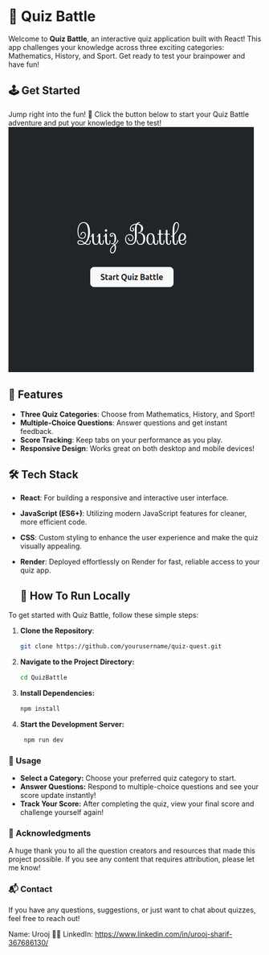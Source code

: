 # 🧠 Quiz  Battle

Welcome to **Quiz Battle**, an interactive quiz application built with React! This app challenges your knowledge across three exciting categories: Mathematics, History, and Sport. Get ready to test your brainpower and have fun!

## 🕹️ Get Started
Jump right into the fun! 🎉 Click the button below to start your Quiz Battle adventure and put your knowledge to the test!
[![Play Quiz](./src/assets/ss.png)]([https://tic-tac-toe-game-mzvf.onrender.com](https://quiz-2jyo.onrender.com/quiz))


## 🌟 Features
- **Three Quiz Categories**: Choose from Mathematics, History, and Sport!
- **Multiple-Choice Questions**: Answer questions and get instant feedback.
- **Score Tracking**: Keep tabs on your performance as you play.
- **Responsive Design**: Works great on both desktop and mobile devices!

## 🛠️ Tech Stack
- **React**: For building a responsive and interactive user interface.
- **JavaScript (ES6+)**: Utilizing modern JavaScript features for cleaner, more efficient code.
- **CSS**: Custom styling to enhance the user experience and make the quiz visually appealing.
- **Render**: Deployed effortlessly on Render for fast, reliable access to your quiz app.

  ## 🚀 How To Run Locally
To get started with Quiz Battle, follow these simple steps:

1. **Clone the Repository**:  
   ```bash
   git clone https://github.com/yourusername/quiz-quest.git
   
2. **Navigate to the Project Directory:**
    ```bash
    cd QuizBattle

3. **Install Dependencies:**
   ```bash
   npm install
   
4. **Start the Development Server:**
   ```bash
    npm run dev

### 📖 Usage
- **Select a Category:** Choose your preferred quiz category to start.
- **Answer Questions:** Respond to multiple-choice questions and see your score update instantly!
- **Track Your Score:** After completing the quiz, view your final score and challenge yourself again!

### 🙏 Acknowledgments
A huge thank you to all the question creators and resources that made this project possible. If you see any content that requires attribution, please let me know!

### 📬 Contact
If you have any questions, suggestions, or just want to chat about quizzes, feel free to reach out!

Name: Urooj 👩‍💻
LinkedIn: https://www.linkedin.com/in/urooj-sharif-367686130/

